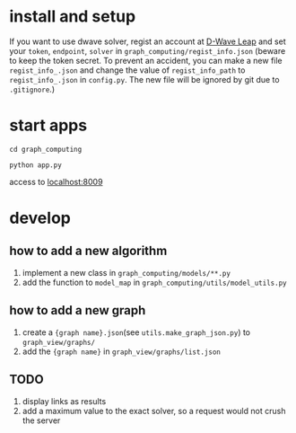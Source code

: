 # install and setup

If you want to use dwave solver, regist an account at [D-Wave Leap](https://cloud.dwavesys.com/leap/) and set your `token`, `endpoint`, `solver` in `graph_computing/regist_info.json` 
(beware to keep the token secret. To prevent an accident, you can make a new file `regist_info_.json` and change the value of `regist_info_path` to `regist_info_.json` in `config.py`. The new file will be ignored by git due to `.gitignore`.)

# start apps

```cd graph_computing```

```python app.py```

access to [localhost:8009](http://localhost:8009)

# develop

## how to add a new algorithm
1. implement a new class in `graph_computing/models/**.py` 
1. add the function to `model_map` in `graph_computing/utils/model_utils.py`

## how to add a new graph
1. create a `{graph name}.json`(see `utils.make_graph_json.py`) to `graph_view/graphs/`
2. add the `{graph name}` in `graph_view/graphs/list.json`

## TODO
1. display links as results
1. add a maximum value to the exact solver, so a request would not crush the server